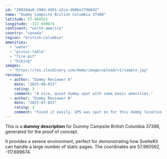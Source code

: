 ```yaml
---
id: "28826da0-290d-4691-a2ca-d00be2796842"
name: "Dummy Campsite British Columbia 37388"
latitude: 57.960562
longitude: -117.699674
continent: "north-america"
country: "canada"
region: "british-columbia"
amenities:
  - "water"
  - "picnic-table"
  - "fire-pit"
  - "hiking"
images:
  - "https://res.cloudinary.com/demo/image/upload/v1/sample.jpg"
reviews:
  - author: "Dummy Reviewer A"
    date: "2025-08-013"
    rating: 3
    comment: "A nice, quiet dummy spot with some basic amenities."
  - author: "Dummy Reviewer B"
    date: "2025-07-023"
    rating: 3
    comment: "Found it easily. GPS was spot on for this dummy location."
---
```


This is a **dummy description** for Dummy Campsite British Columbia 37388, generated for the proof of concept.

It provides a serene environment, perfect for demonstrating how SvelteKit can handle a large number of static pages. The coordinates are 57.960562, -117.699674.
